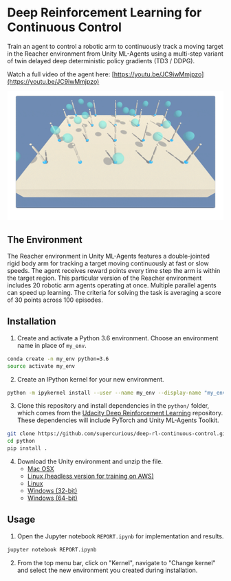 # Deep Reinforcement Learning for Continuous Control

Train an agent to control a robotic arm to continuously track a moving target in the Reacher environment from Unity ML-Agents using a multi-step variant of twin delayed deep deterministic policy gradients (TD3 / DDPG). 

Watch a full video of the agent here: [https://youtu.be/JC9iwMmjpzo](https://youtu.be/JC9iwMmjpzo)

![GIF animation of trained agent in Reacher environment](assets/reacher20-short.gif)

## The  Environment

The Reacher environment in Unity ML-Agents features a double-jointed rigid body arm for tracking a target moving continuously at fast or slow speeds. The agent receives reward points every time step the arm is within the target region. This particular version of the Reacher environment includes 20 robotic arm agents operating at once. Multiple parallel agents can speed up learning. The criteria for solving the task is averaging a score of 30 points across 100 episodes. 

## Installation

1. Create and activate a  Python 3.6 environment. Choose an environment name in place of `my_env`.
```bash
conda create -n my_env python=3.6
source activate my_env
```

2. Create an IPython kernel for your new environment.
```bash
python -m ipykernel install --user --name my_env --display-name "my_env"
```

3. Clone this repository and install dependencies in the `python/` folder, which comes from the [Udacity Deep Reinforcement Learning](https://github.com/udacity/deep-reinforcement-learning) repository. These dependencies will include PyTorch and Unity ML-Agents Toolkit.
```bash
git clone https://github.com/supercurious/deep-rl-continuous-control.git
cd python
pip install .
```

4. Download the Unity environment and unzip the file.
    * [Mac OSX](https://s3-us-west-1.amazonaws.com/udacity-drlnd/P2/Reacher/Reacher.app.zip)
    * [Linux (headless version for training on AWS)](https://s3-us-west-1.amazonaws.com/udacity-drlnd/P2/Reacher/Reacher_Linux_NoVis.zip)
    * [Linux](https://s3-us-west-1.amazonaws.com/udacity-drlnd/P2/Reacher/Reacher_Linux.zip)
    * [Windows (32-bit)](https://s3-us-west-1.amazonaws.com/udacity-drlnd/P2/Reacher/Reacher_Windows_x86.zip)
    * [Windows (64-bit)](https://s3-us-west-1.amazonaws.com/udacity-drlnd/P2/Reacher/Reacher_Windows_x86_64.zip)

## Usage

1. Open the Jupyter notebook `REPORT.ipynb` for implementation and results.
```bash
jupyter notebook REPORT.ipynb
```

2. From the top menu bar, click on "Kernel", navigate to "Change kernel" and select the new environment you created during installation.
